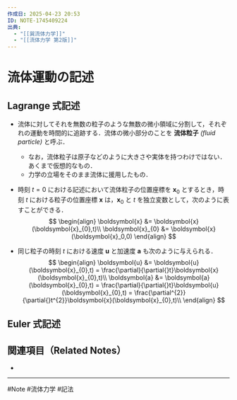 ```yaml
---
作成日: 2025-04-23 20:53
ID: NOTE-1745409224
出典:
  - "[[巽流体力学]]"
  - "[[流体力学 第2版]]"
---
```


# 流体運動の記述

## Lagrange 式記述

- 流体に対してそれを無数の粒子のような無数の微小領域に分割して，それぞれの運動を時間的に追跡する．流体の微小部分のことを **流体粒子** *(fluid particle)* と呼ぶ．
	- なお，流体粒子は原子などのように大きさや実体を持つわけではない．あくまで仮想的なもの．
	- 力学の立場をそのまま流体に援用したもの．

- 時刻 $t = 0$ における記述において流体粒子の位置座標を $\boldsymbol{x}_{0}$ とするとき，時刻 $t$ における粒子の位置座標 $\boldsymbol{x}$ は，$\boldsymbol{x}_0$ と $t$ を独立変数として，次のように表すことができる．
$$
\begin{align}
\boldsymbol{x} &= \boldsymbol{x}(\boldsymbol{x}_{0},t)\\
\boldsymbol{x}_{0} &= \boldsymbol{x}(\boldsymbol{x}_0,0)
\end{align}
$$
- 同じ粒子の時刻 $t$ における速度 $\boldsymbol{u}$ と加速度 $\boldsymbol{a}$ も次のように与えられる．
$$
\begin{align}
\boldsymbol{u} &= \boldsymbol{u}(\boldsymbol{x}_{0},t) 
= \frac{\partial}{\partial{}t}\boldsymbol{x}(\boldsymbol{x}_{0},t)\\
\boldsymbol{a} &= \boldsymbol{a}(\boldsymbol{x}_{0},t) 
= \frac{\partial}{\partial{}t}\boldsymbol{u}(\boldsymbol{x}_{0},t)
= \frac{\partial^{2}}{\partial{}t^{2}}\boldsymbol{x}(\boldsymbol{x}_{0},t)\\
\end{align}
$$
## Euler 式記述



## 関連項目（Related Notes）

- 

---
#Note #流体力学 #記法 